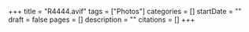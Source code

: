 +++
title = "R4444.avif"
tags = ["Photos"]
categories = []
startDate = ""
draft = false
pages = []
description = ""
citations = []
+++
